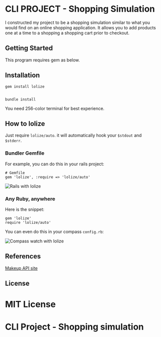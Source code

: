 
# CLI PROJECT - Shopping Simulation

I constructed my project to be a shopping simulation similar to what you would find on an online shopping application. It allows you to add products one at a time to a shopping a shopping cart prior to checkout.

## Getting Started

This program requires gem as below.

## Installation

    gem install lolize


    bundle install

You need 256-color terminal for best experience.

## How to lolize

Just require `lolize/auto`. it will automatically hook your `$stdout` and `$stderr`. 

### Bundler Gemfile

For example, you can do this in your rails project: 

    # Gemfile
    gem 'lolize', :require => 'lolize/auto'

![Rails with lolize](http://miaout17.github.com/lolize/lolize-rails.png)

### Any Ruby, anywhere

Here is the snippet:

    gem 'lolize'
    require 'lolize/auto'

You can even do this in your compass `config.rb`:

![Compass watch with lolize](http://miaout17.github.com/lolize/lolize-compass.png)


## References
[Makeup API site](http://makeup-api.herokuapp.com/?ref=apilist.fun)


## License

MIT License
=======
# CLI Project - Shopping simulation


